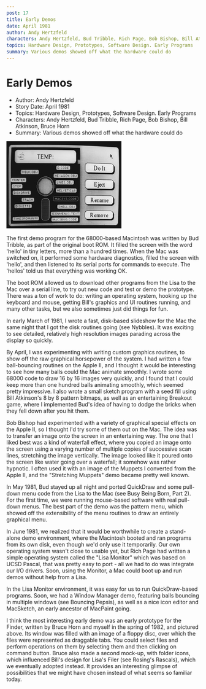 ```yaml
---
post: 17
title: Early Demos
date: April 1981
author: Andy Hertzfeld
characters: Andy Hertzfeld, Bud Tribble, Rich Page, Bob Bishop, Bill Atkinson, Bruce Horn
topics: Hardware Design, Prototypes, Software Design. Early Programs
summary: Various demos showed off what the hardware could do
---
```


# Early Demos
* Author: Andy Hertzfeld
* Story Date: April 1981
* Topics: Hardware Design, Prototypes, Software Design. Early Programs
* Characters: Andy Hertzfeld, Bud Tribble, Rich Page, Bob Bishop, Bill Atkinson, Bruce Horn
* Summary: Various demos showed off what the hardware could do

![Early Finder Prototype from Feb 1982](images/Macintosh/microfinder.jpg) 

    
The first demo program for the 68000-based Macintosh was written by Bud Tribble, as part of the original boot ROM.  It filled the screen with the word 'hello' in tiny letters, more than a hundred times.  When the Mac was switched on, it performed some hardware diagnostics, filled the screen with 'hello', and then listened to its serial ports for commands to execute.  The 'hellos' told us that everything was working OK.


The boot ROM allowed us to download other programs from the Lisa to the Mac over a serial line, to try out new code and test or demo the prototype.  There was a ton of work to do: writing an operating system, hooking up the keyboard and mouse, getting Bill's graphics and UI routines running, and many other tasks, but we also sometimes just did things for fun.

In early March of 1981, I wrote a fast, disk-based slideshow for the Mac the same night that I got the disk routines going (see Nybbles).  It was exciting to see detailed, relatively high resolution images parading across the display so quickly.

By April, I was experimenting with writing custom graphics routines, to show off the raw graphical horsepower of the system.  I had written a few ball-bouncing routines on the Apple II, and I thought it would be interesting to see how many balls could the Mac animate smoothly.  I wrote some 68000 code to draw 16 by 16 images very quickly, and I found that I could keep more than one hundred balls animating smoothly, which seemed pretty impressive.  I also wrote a small sketch program with a seed fill using Bill Atkinson's 8 by 8 pattern bitmaps, as well as an entertaining Breakout game, where I implemented Bud's idea of having to dodge the bricks when they fell down after you hit them.

Bob Bishop had experimented with a variety of graphical special effects on the Apple II, so I thought I'd try some of them out on the Mac.   The idea was to transfer an image onto the screen in an entertaining way.  The one that I liked best was a kind of waterfall effect, where you copied an image onto the screen using a varying number of multiple copies of successive scan lines, stretching the image vertically.  The image looked like it poured onto the screen like water going over a waterfall; it somehow was rather hypnotic.  I often used it with an image of the Muppets I converted from the Apple II, and the "Stretching Muppets" demo became pretty well known.

In May 1981, Bud stayed up all night and ported QuickDraw and some pull-down menu code from the Lisa to the Mac (see Busy Being Born, Part 2).  For the first time, we were running mouse-based software with real pull-down menus.  The best part of the demo was the pattern menu, which showed off the extensibility of the menu routines to draw an entirely graphical menu.

In June 1981, we realized that it would be worthwhile to create a stand-alone demo environment, where the Macintosh booted and ran programs from its own disk, even though we'd only use it temporarily.  Our own operating system wasn't close to usable yet, but Rich Page had written a simple operating system called the "Lisa Monitor" which was based on UCSD Pascal, that was pretty easy to port - all we had to do was integrate our I/O drivers.  Soon, using the Monitor, a Mac could boot up and run demos without help from a Lisa.

In the Lisa Monitor environment, it was easy for us to run QuickDraw-based programs.  Soon, we had a Window Manager demo, featuring balls bouncing in multiple windows (see Bouncing Pepsis), as well as a nice icon editor and MacSketch, an early ancestor of MacPaint going.

I think the most interesting early demo was an early prototype for the Finder, written by Bruce Horn and myself in the spring of 1982, and pictured above.  Its window was filled with an image of a floppy disc, over which the files were represented as draggable tabs.  You could select files and perform operations on them by selecting them and then clicking on command button.  Bruce also made a second mock-up, with folder icons, which influenced Bill's design for Lisa's Filer (see Rosing's Rascals), which we eventually adopted instead.  It provides an interesting glimpse of possibilities that we might have chosen instead of what seems so familiar today.

